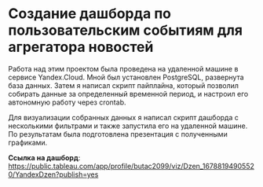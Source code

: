 # Создание дашборда по пользовательским событиям для агрегатора новостей

Работа над этим проектом была проведена на удаленной машине в сервисе Yandex.Cloud. Мной был установлен PostgreSQL, развернута база данных. Затем я написал скрипт пайплайна, который позволил собирать данные за определенный временной период, и настроил его автономную работу через crontab.

Для визуализации собранных данных я написал скрипт дашборда с несколькими фильтрами и также запустила его на удаленной машине. По результатам была подготовлена презентация с полученными графиками.

**Ссылка на дашборд**: https://public.tableau.com/app/profile/butac2099/viz/Dzen_16788194905520/YandexDzen?publish=yes
